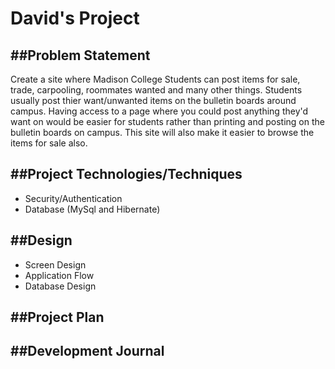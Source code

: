 # David's Project

##Problem Statement
-----------------
Create a site where Madison College Students can post items for sale, trade, carpooling, roommates wanted and many other things.
Students usually post thier want/unwanted items on the bulletin boards around campus. Having access to a page where you could post 
anything they'd want on would be easier for students rather than printing and posting on the bulletin boards on campus. This site will also make it easier to browse the items for sale also.

##Project Technologies/Techniques
-------------------------------
* Security/Authentication
* Database (MySql and Hibernate)

##Design
------
* Screen Design
* Application Flow
* Database Design

##Project Plan
------------

##Development Journal
-------------------
